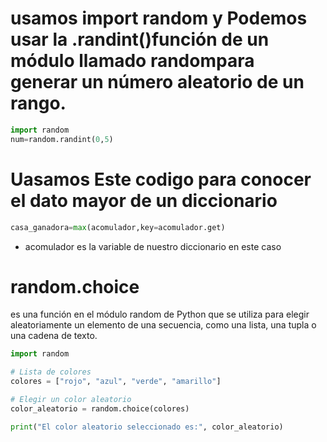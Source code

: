 # usamos import random y Podemos usar la .randint()función de un módulo llamado randompara generar un número aleatorio de un rango.
```py
import random
num=random.randint(0,5)
````
# Uasamos Este codigo para conocer el dato mayor de un diccionario 
```py
casa_ganadora=max(acomulador,key=acomulador.get)
````
- acomulador es la variable de nuestro diccionario en este caso

# random.choice 
es una función en el módulo random de Python que se utiliza para elegir aleatoriamente un elemento de una secuencia, como una lista, una tupla o una cadena de texto.
```py
import random

# Lista de colores
colores = ["rojo", "azul", "verde", "amarillo"]

# Elegir un color aleatorio
color_aleatorio = random.choice(colores)

print("El color aleatorio seleccionado es:", color_aleatorio)
````

